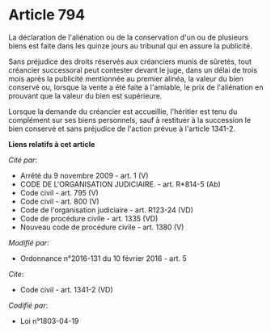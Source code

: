 # Article 794

La déclaration de l'aliénation ou de la conservation d'un ou de plusieurs biens est faite dans les quinze jours au tribunal
qui en assure la publicité. 

Sans préjudice des droits réservés aux créanciers munis de sûretés, tout créancier successoral peut contester devant le juge,
dans un délai de trois mois après la publicité mentionnée au premier alinéa, la valeur du bien conservé ou, lorsque la vente
a été faite à l'amiable, le prix de l'aliénation en prouvant que la valeur du bien est supérieure. 

Lorsque la demande du créancier est accueillie, l'héritier est tenu du complément sur ses biens personnels, sauf à restituer
à la succession le bien conservé et sans préjudice de l'action prévue à l'article 1341-2.

**Liens relatifs à cet article**

_Cité par_:

  - Arrêté du 9 novembre 2009 - art. 1 (V)
  - CODE DE L'ORGANISATION JUDICIAIRE. - art. R*814-5 (Ab)
  - Code civil - art. 795 (V)
  - Code civil - art. 800 (V)
  - Code de l'organisation judiciaire - art. R123-24 (VD)
  - Code de procédure civile - art. 1335 (VD)
  - Nouveau code de procédure civile - art. 1380 (V)

_Modifié par_:

  - Ordonnance n°2016-131 du 10 février 2016 - art. 5

_Cite_:

  - Code civil - art. 1341-2 (VD)

_Codifié par_:

  - Loi n°1803-04-19
